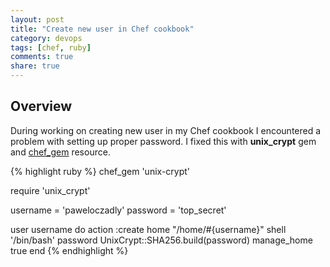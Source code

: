 ```yaml
---
layout: post
title: "Create new user in Chef cookbook"
category: devops
tags: [chef, ruby]
comments: true
share: true
---
```


## Overview

During working on creating new user in my Chef cookbook I encountered a problem with setting up proper password. I fixed this with **unix_crypt** gem and [chef_gem](http://docs.opscode.com/resource_chef_gem.html) resource.

{% highlight ruby %}
chef_gem 'unix-crypt'

require 'unix_crypt'

username    = 'paweloczadly'
password    = 'top_secret'

user username do
    action       :create
    home         "/home/#{username}"
    shell        '/bin/bash'
    password     UnixCrypt::SHA256.build(password)
    manage_home  true
end
{% endhighlight %}
